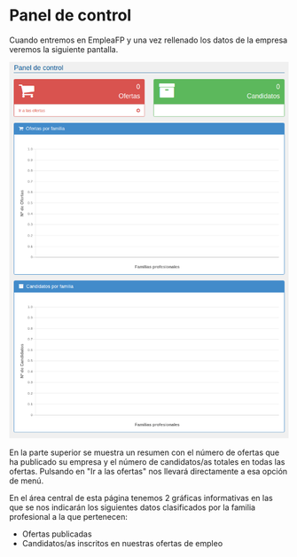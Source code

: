 # Panel de control

Cuando entremos en EmpleaFP y una vez rellenado los datos de la empresa veremos la siguiente pantalla.

![](panel_control.png)

En la parte superior se muestra un resumen con el número de ofertas que ha publicado su empresa y el número de candidatos/as totales en todas las ofertas. Pulsando en "Ir a las ofertas" nos llevará directamente a esa opción de menú.

En el área central de esta página tenemos 2 gráficas informativas en las que se nos indicarán los siguientes datos clasificados por la familia profesional a la que pertenecen:
- Ofertas publicadas
- Candidatos/as inscritos en nuestras ofertas de empleo

